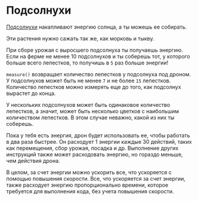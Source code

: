 # Подсолнухи
[Подсолнухи](objects/sunflower) накапливают энергию солнца, а ты можешь ее собирать.

Эти растения нужно сажать так же, как морковь и тыкву.

При сборе урожая с выросшего подсолнуха ты получаешь энергию.
Если на ферме не менее 10 подсолнухов и ты соберешь тот, у которого больше всего лепестков, то получишь в `5` раз больше энергии!

`measure()` возвращает количество лепестков у подсолнуха под дроном.
У подсолнухов может быть не менее `7` и не более `15` лепестков.
Количество лепестков можно измерять еще до того, как подсолнух вырастет до конца.

У нескольких подсолнухов может быть одинаковое количество лепестков, а значит, может быть несколько цветков с наибольшим количеством лепестков. В этом случае неважно, какой из них ты соберешь.

Пока у тебя есть энергия, дрон будет использовать ее, чтобы работать в два раза быстрее.
Он расходует 1 энергии каждые 30 действий, таких как перемещения, сбор урожая, посадка и др.
Выполнение других инструкций также может расходовать энергию, но гораздо меньше, чем действия дрона.

В целом, за счет энергии можно ускорить все, что ускоряется с помощью повышения скорости.
Все, что ускоряется за счет энергии, также расходует энергию пропорционально времени, которое требуется для выполнения кода, без учета повышения скорости.
